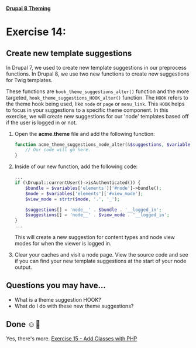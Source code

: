 #### [Drupal 8 Theming](README.md)

# Exercise 14: 

## Create new template suggestions

In Drupal 7, we used to create new template suggestions in our preprocess functions. In Drupal 8, we use two new functions to create new suggestions for Twig templates.

These functions are `hook_theme_suggestions_alter()` function and the more targeted, `hook_theme_suggestions_HOOK_alter()` function. The `HOOK` refers to the theme hook being used, like `node` or `page` or `menu_link`. This `HOOK` helps to focus in your suggestions to a specific theme component. In this exercise, we will create new suggestions for our 'node' templates based off if the user is logged in or not.

1. Open the **acme.theme** file and add the following function:

	```php
	function acme_theme_suggestions_node_alter(&$suggestions, $variables, $hook) {
		// Our code will go here.
	}
	```

2. Inside of our new function, add the following code:

	```php
	...
	if (\Drupal::currentUser()->isAuthenticated()) {
		$bundle = $variables['elements']['#node']->bundle();
		$mode = $variables['elements']['#view_mode'];
		$view_mode = strtr($mode, '.', '_');
	
		$suggestions[] = 'node__' . $bundle . '__logged_in';
  		$suggestions[] = 'node__' . $view_mode . '__logged_in';
	}
	...
	```
	This will create a new suggestion for content types and node view modes for when the viewer is logged in.

3. Clear your caches and visit a node page. View the source code and see if you can find your new template suggestions at the start of your node output. 


## Questions you may have...
+ What is a theme suggestion HOOK?
+ What do I do with these new theme suggestions?


## Done ☺
Yes, there's more. [Exercise 15 - Add Classes with PHP](exercise_15-preprocess-add-classses.md)
